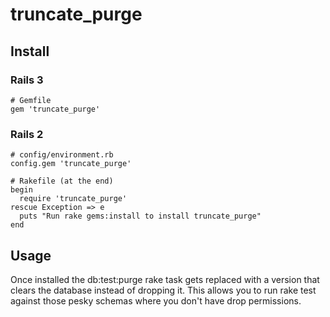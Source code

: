 truncate_purge
==============

Install
-------

### Rails 3 ###

    # Gemfile
    gem 'truncate_purge'

### Rails 2 ###

    # config/environment.rb
    config.gem 'truncate_purge'
  
    # Rakefile (at the end)
    begin
      require 'truncate_purge' 
    rescue Exception => e
      puts "Run rake gems:install to install truncate_purge"
    end
    
Usage
-----

Once installed the db:test:purge rake task gets replaced with a version that clears the database instead of dropping it. This allows you to run rake test against those pesky schemas where you don't have drop permissions.
  
  
  

